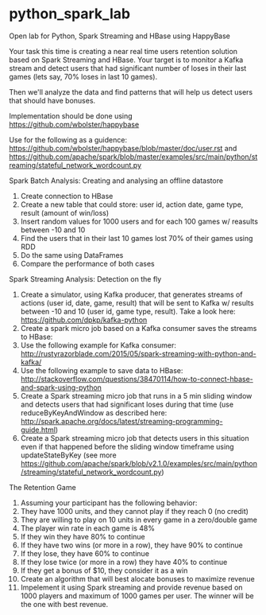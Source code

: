 # python_spark_lab
Open lab for Python, Spark Streaming and HBase using HappyBase 

Your task this time is creating a near real time users retention solution based on Spark Streaming and HBase. Your target is to monitor a Kafka stream and detect users that had significant number of loses in their last games (lets say, 70% loses in last 10 games).

Then we'll analyze the data and find patterns that will help us detect users that should have bonuses.

Implementation should be done using https://github.com/wbolster/happybase

Use for the following as a guidence: https://github.com/wbolster/happybase/blob/master/doc/user.rst and https://github.com/apache/spark/blob/master/examples/src/main/python/streaming/stateful_network_wordcount.py

Spark Batch Analysis: Creating and analysing an offline datastore
1. Create connection to HBase
1. Create a new table that could store: user id, action date, game type, result (amount of win/loss)
1. Insert random values for 1000 users and for each 100 games w/ reasults between -10 and 10
1. Find the users that in their last 10 games lost 70% of their games using RDD
1. Do the same using DataFrames
1. Compare the performance of both cases

Spark Streaming Analysis: Detection on the fly
1. Create a simulator, using Kafka producer, that generates streams of actions (user id, date, game, result) that will be sent to Kafka w/ results between -10 and 10 (user id, game type, result). Take a look here: https://github.com/dpkp/kafka-python
1. Create a spark micro job based on a Kafka consumer saves the streams to HBase:
 1. Use the following example for Kafka consumer: http://rustyrazorblade.com/2015/05/spark-streaming-with-python-and-kafka/
 1. Use the following example to save data to HBase: http://stackoverflow.com/questions/38470114/how-to-connect-hbase-and-spark-using-python
1. Create a Spark streaming micro job that runs in a 5 min sliding window and detects users that had significant loses during that time (use reduceByKeyAndWindow as described here: http://spark.apache.org/docs/latest/streaming-programming-guide.html)
1. Create a Spark streaming micro job that detects users in this situation even if that happened before the sliding window timeframe using updateStateByKey (see more https://github.com/apache/spark/blob/v2.1.0/examples/src/main/python/streaming/stateful_network_wordcount.py)

The Retention Game
1. Assuming your participant has the following behavior:
 1. They have 1000 units, and they cannot play if they reach 0 (no credit)
 1. They are willing to play on 10 units in every game in a zero/double game
 1. The player win rate in each game is 48%
 1. If they win they have 80% to continue
 1. If they have two wins (or more in a row), they have 90% to continue
 1. If they lose, they have 60% to continue
 1. If they lose twice (or more in a row) they have 40% to continue
 1. If they get a bonus of $10, they consider it as a win
1. Create an algorithm that will best alocate bonuses to maximize revenue
1. Impelement it using Spark streaming and provide revenue based on 1000 players and maximum of 1000 games per user. The winner will be the one with best revenue.
 